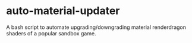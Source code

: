 # auto-material-updater
A bash script to automate upgrading/downgrading material renderdragon shaders of a popular sandbox game.
